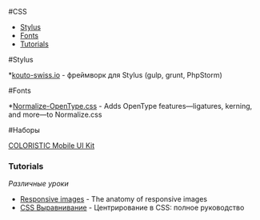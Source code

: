 #CSS

- [Stylus](#stilus)
- [Fonts](#fonts)
- [Tutorials](#tutorials)


#Stylus

*[kouto-swiss.io](http://kouto-swiss.io/) - фреймворк для Stylus (gulp, grunt, PhpStorm)


#Fonts

*[Normalize-OpenType.css](https://github.com/kennethormandy/normalize-opentype.css) - Adds OpenType features—ligatures, kerning, and more—to Normalize.css

#Наборы

[COLORISTIC Mobile UI Kit](http://market.designmodo.com/)



### Tutorials
*Различные уроки*
* [Responsive images](https://jakearchibald.com/2015/anatomy-of-responsive-images/) - The anatomy of responsive images
* [CSS Выравнивание](http://frontender.info/centering-css-complete-guide/) - Центрирование в CSS: полное руководство